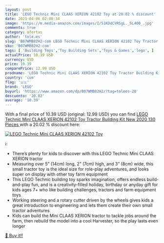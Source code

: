 ```yaml
---
layout: post
title: 'LEGO Technic Mini CLAAS XERION 42102 Toy at 20.02 % discount'
date: 2021-04-06 02:08:34
image: 'https://m.media-amazon.com/images/I/51KDdCVRSgL._SL400_.jpg'
comments: true
category: ofertas
author: 'tole.es'
slug: 'B07WMB82H2-com LEGO Technic Mini CLAAS XERION 42102 Toy Tractor Building...'
sku: 'B07WMB82H2-com'
tags: [ 'Building Toys','Toy Building Sets','Toys & Games','lego', ]
actualPrice: 10.39 USD
currency: USD
price: 10.39
comparePrice: 12.99 USD
prodname: 'LEGO Technic Mini CLAAS XERION 42102 Toy Tractor Building Kit  New 2020  130 Pieces '
country: 'com'
flag: '🇺🇸'
brand: 'LEGO'
buyurl: 'https://www.amazon.com/dp/B07WMB82H2/?tag=tolees-20'
descuento: '20.02'
average: '10.39'
---
```


With a final price of 10.39 USD (original: 12.99 USD) you can find [LEGO Technic Mini CLAAS XERION 42102 Toy Tractor Building Kit  New 2020  130 Pieces ](https://www.amazon.com/dp/B07WMB82H2/?tag=tolees-20) with a  20.02 % discount here:

[![LEGO Technic Mini CLAAS XERION 42102 Toy](https://m.media-amazon.com/images/I/51KDdCVRSgL._SL400_.jpg)](https://www.amazon.com/dp/B07WMB82H2/?tag=tolees-20)

ℹ️:

- There’s plenty for kids to discover with this LEGO Technic Mini CLAAS XERION tractor
- Measuring over 5” (14cm) long, 2” (7cm) high, and 3” (8cm) wide, this small tractor toy is the ideal size for role-play adventures, and looks super on display with other toy farm equipment
- This LEGO Technic building toy sparks imagination, offers endless build-and-play fun, and is a creativity-filled holiday, birthday or anyday gift for kids ages 7+ who like building challenges, tractors and farm equipment toys
- Working steering and a rotary cutter driven by the wheels gives kids a great introduction to engineering and lets them create their own small tractor adventures
- Kids can build the Mini CLAAS XERION tractor to tackle jobs around the farm, then rebuild the model into a cool Harvester, so the play lasts even longer

[🛒 Buy it!!](https://www.amazon.com/dp/B07WMB82H2/?tag=tolees-20)
